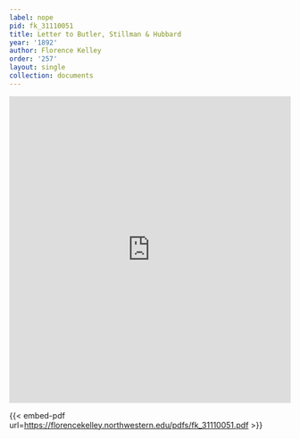```yaml
---
label: nope
pid: fk_31110051
title: Letter to Butler, Stillman & Hubbard
year: '1892'
author: Florence Kelley
order: '257'
layout: single
collection: documents
---
```

<iframe src="https://northwestern.app.box.com/embed/s/5zh9gkt6mx9397i60lpi11z3omqqzax5?sortColumn=date&view=list" width="100%" height="550" frameborder="0" allowfullscreen webkitallowfullscreen msallowfullscreen></iframe>


{{< embed-pdf url=https://florencekelley.northwestern.edu/pdfs/fk_31110051.pdf >}}